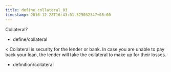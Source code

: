 ```yaml
---
title: define_collateral_03
timestamp: 2016-12-28T16:43:01.525032347+08:00
---
```


Collateral?
* define/collateral

< Collateral is security for the lender or bank. In case you are unable to pay back your loan, the lender will take the collateral to make up for their losses.
* definition/collateral
